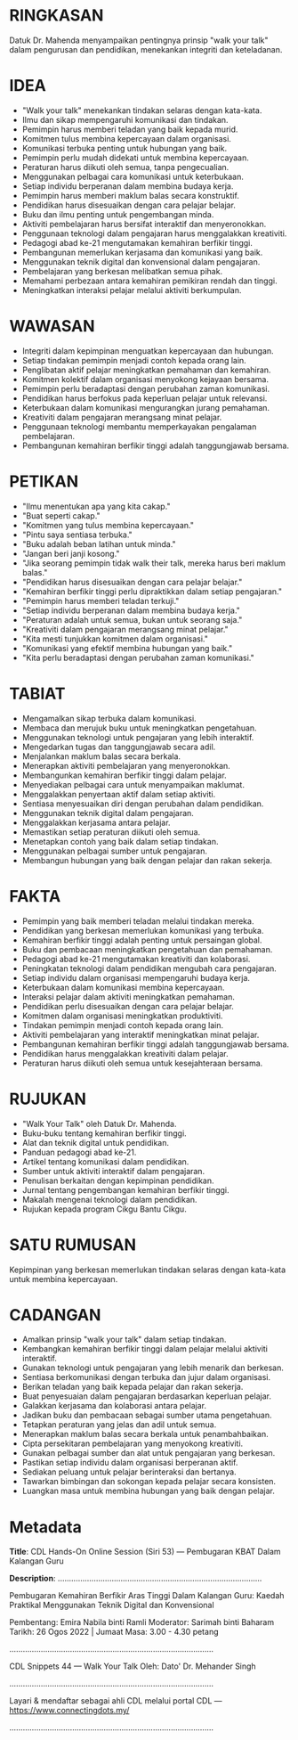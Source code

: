 # RINGKASAN
Datuk Dr. Mahenda menyampaikan pentingnya prinsip "walk your talk" dalam pengurusan dan pendidikan, menekankan integriti dan keteladanan.

# IDEA
- "Walk your talk" menekankan tindakan selaras dengan kata-kata.
- Ilmu dan sikap mempengaruhi komunikasi dan tindakan.
- Pemimpin harus memberi teladan yang baik kepada murid.
- Komitmen tulus membina kepercayaan dalam organisasi.
- Komunikasi terbuka penting untuk hubungan yang baik.
- Pemimpin perlu mudah didekati untuk membina kepercayaan.
- Peraturan harus diikuti oleh semua, tanpa pengecualian.
- Menggunakan pelbagai cara komunikasi untuk keterbukaan.
- Setiap individu berperanan dalam membina budaya kerja.
- Pemimpin harus memberi maklum balas secara konstruktif.
- Pendidikan harus disesuaikan dengan cara pelajar belajar.
- Buku dan ilmu penting untuk pengembangan minda.
- Aktiviti pembelajaran harus bersifat interaktif dan menyeronokkan.
- Penggunaan teknologi dalam pengajaran harus menggalakkan kreativiti.
- Pedagogi abad ke-21 mengutamakan kemahiran berfikir tinggi.
- Pembangunan memerlukan kerjasama dan komunikasi yang baik.
- Menggunakan teknik digital dan konvensional dalam pengajaran.
- Pembelajaran yang berkesan melibatkan semua pihak.
- Memahami perbezaan antara kemahiran pemikiran rendah dan tinggi.
- Meningkatkan interaksi pelajar melalui aktiviti berkumpulan.

# WAWASAN
- Integriti dalam kepimpinan menguatkan kepercayaan dan hubungan.
- Setiap tindakan pemimpin menjadi contoh kepada orang lain.
- Penglibatan aktif pelajar meningkatkan pemahaman dan kemahiran.
- Komitmen kolektif dalam organisasi menyokong kejayaan bersama.
- Pemimpin perlu beradaptasi dengan perubahan zaman komunikasi.
- Pendidikan harus berfokus pada keperluan pelajar untuk relevansi.
- Keterbukaan dalam komunikasi mengurangkan jurang pemahaman.
- Kreativiti dalam pengajaran merangsang minat pelajar.
- Penggunaan teknologi membantu memperkayakan pengalaman pembelajaran.
- Pembangunan kemahiran berfikir tinggi adalah tanggungjawab bersama.

# PETIKAN
- "Ilmu menentukan apa yang kita cakap."
- "Buat seperti cakap."
- "Komitmen yang tulus membina kepercayaan."
- "Pintu saya sentiasa terbuka."
- "Buku adalah beban latihan untuk minda."
- "Jangan beri janji kosong."
- "Jika seorang pemimpin tidak walk their talk, mereka harus beri maklum balas."
- "Pendidikan harus disesuaikan dengan cara pelajar belajar."
- "Kemahiran berfikir tinggi perlu dipraktikkan dalam setiap pengajaran."
- "Pemimpin harus memberi teladan terkuji."
- "Setiap individu berperanan dalam membina budaya kerja."
- "Peraturan adalah untuk semua, bukan untuk seorang saja."
- "Kreativiti dalam pengajaran merangsang minat pelajar."
- "Kita mesti tunjukkan komitmen dalam organisasi."
- "Komunikasi yang efektif membina hubungan yang baik."
- "Kita perlu beradaptasi dengan perubahan zaman komunikasi."

# TABIAT
- Mengamalkan sikap terbuka dalam komunikasi.
- Membaca dan merujuk buku untuk meningkatkan pengetahuan.
- Menggunakan teknologi untuk pengajaran yang lebih interaktif.
- Mengedarkan tugas dan tanggungjawab secara adil.
- Menjalankan maklum balas secara berkala.
- Menerapkan aktiviti pembelajaran yang menyeronokkan.
- Membangunkan kemahiran berfikir tinggi dalam pelajar.
- Menyediakan pelbagai cara untuk menyampaikan maklumat.
- Menggalakkan penyertaan aktif dalam setiap aktiviti.
- Sentiasa menyesuaikan diri dengan perubahan dalam pendidikan.
- Menggunakan teknik digital dalam pengajaran.
- Menggalakkan kerjasama antara pelajar.
- Memastikan setiap peraturan diikuti oleh semua.
- Menetapkan contoh yang baik dalam setiap tindakan.
- Menggunakan pelbagai sumber untuk pengajaran.
- Membangun hubungan yang baik dengan pelajar dan rakan sekerja.

# FAKTA
- Pemimpin yang baik memberi teladan melalui tindakan mereka.
- Pendidikan yang berkesan memerlukan komunikasi yang terbuka.
- Kemahiran berfikir tinggi adalah penting untuk persaingan global.
- Buku dan pembacaan meningkatkan pengetahuan dan pemahaman.
- Pedagogi abad ke-21 mengutamakan kreativiti dan kolaborasi.
- Peningkatan teknologi dalam pendidikan mengubah cara pengajaran.
- Setiap individu dalam organisasi mempengaruhi budaya kerja.
- Keterbukaan dalam komunikasi membina kepercayaan.
- Interaksi pelajar dalam aktiviti meningkatkan pemahaman.
- Pendidikan perlu disesuaikan dengan cara pelajar belajar.
- Komitmen dalam organisasi meningkatkan produktiviti.
- Tindakan pemimpin menjadi contoh kepada orang lain.
- Aktiviti pembelajaran yang interaktif meningkatkan minat pelajar.
- Pembangunan kemahiran berfikir tinggi adalah tanggungjawab bersama.
- Pendidikan harus menggalakkan kreativiti dalam pelajar.
- Peraturan harus diikuti oleh semua untuk kesejahteraan bersama.

# RUJUKAN
- "Walk Your Talk" oleh Datuk Dr. Mahenda.
- Buku-buku tentang kemahiran berfikir tinggi.
- Alat dan teknik digital untuk pendidikan.
- Panduan pedagogi abad ke-21.
- Artikel tentang komunikasi dalam pendidikan.
- Sumber untuk aktiviti interaktif dalam pengajaran.
- Penulisan berkaitan dengan kepimpinan pendidikan.
- Jurnal tentang pengembangan kemahiran berfikir tinggi.
- Makalah mengenai teknologi dalam pendidikan.
- Rujukan kepada program Cikgu Bantu Cikgu.

# SATU RUMUSAN
Kepimpinan yang berkesan memerlukan tindakan selaras dengan kata-kata untuk membina kepercayaan.

# CADANGAN
- Amalkan prinsip "walk your talk" dalam setiap tindakan.
- Kembangkan kemahiran berfikir tinggi dalam pelajar melalui aktiviti interaktif.
- Gunakan teknologi untuk pengajaran yang lebih menarik dan berkesan.
- Sentiasa berkomunikasi dengan terbuka dan jujur dalam organisasi.
- Berikan teladan yang baik kepada pelajar dan rakan sekerja.
- Buat penyesuaian dalam pengajaran berdasarkan keperluan pelajar.
- Galakkan kerjasama dan kolaborasi antara pelajar.
- Jadikan buku dan pembacaan sebagai sumber utama pengetahuan.
- Tetapkan peraturan yang jelas dan adil untuk semua.
- Menerapkan maklum balas secara berkala untuk penambahbaikan.
- Cipta persekitaran pembelajaran yang menyokong kreativiti.
- Gunakan pelbagai sumber dan alat untuk pengajaran yang berkesan.
- Pastikan setiap individu dalam organisasi berperanan aktif.
- Sediakan peluang untuk pelajar berinteraksi dan bertanya.
- Tawarkan bimbingan dan sokongan kepada pelajar secara konsisten.
- Luangkan masa untuk membina hubungan yang baik dengan pelajar.

# Metadata
**Title**: CDL Hands-On Online Session (Siri 53) — Pembugaran KBAT Dalam Kalangan Guru

**Description**: ...........................................................................................

Pembugaran Kemahiran Berfikir Aras Tinggi Dalam Kalangan Guru: Kaedah Praktikal Menggunakan Teknik Digital dan Konvensional

Pembentang: Emira Nabila binti Ramli
Moderator: Sarimah binti Baharam
Tarikh: 26 Ogos 2022   |   Jumaat
Masa: 3.00 - 4.30 petang

...........................................................................................

CDL Snippets 44 — Walk Your Talk
Oleh: Dato' Dr. Mehander Singh

...........................................................................................

Layari & mendaftar sebagai ahli CDL melalui portal CDL — https://www.connectingdots.my/

...........................................................................................